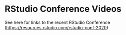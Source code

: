 
# RStudio Conference Videos

See here for links to the recent RStudio Conference (https://resources.rstudio.com/rstudio-conf-2020)